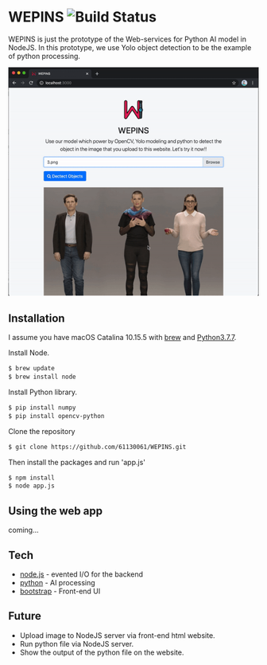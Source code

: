 # WEPINS ![Build Status](https://travis-ci.org/joemccann/dillinger.svg?branch=master)

WEPINS is just the prototype of the Web-services for Python AI model in NodeJS. In this prototype, we use Yolo object detection to be the example of python processing. 

![website](Doc/website.gif)

## Installation
I assume you have macOS Catalina 10.15.5 with [brew](https://brew.sh/) and [Python3.7.7](https://www.python.org/downloads/).

Install Node.
```sh
$ brew update
$ brew install node
```

Install Python library.
```sh
$ pip install numpy
$ pip install opencv-python
```
Clone the repository
```sh
$ git clone https://github.com/61130061/WEPINS.git
```
Then install the packages and run 'app.js'
```sh
$ npm install
$ node app.js
```

## Using the web app
coming...

## Tech
* [node.js](https://nodejs.org/) - evented I/O for the backend
* [python](https://www.python.org/downloads/) - AI processing
* [bootstrap](https://getbootstrap.com/) - Front-end UI

## Future
* Upload image to NodeJS server via front-end html website.
* Run python file via NodeJS server.
* Show the output of the python file on the website.


